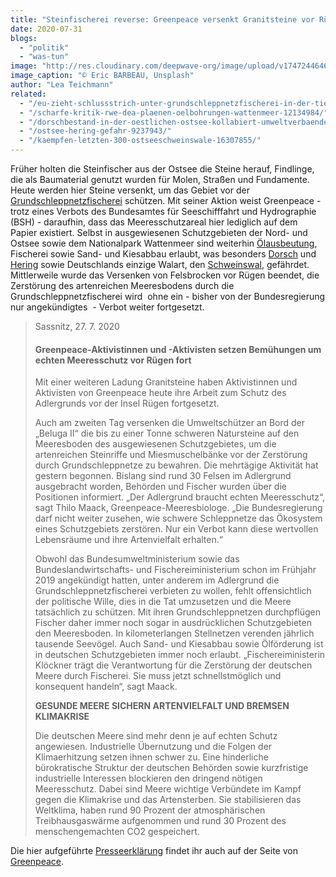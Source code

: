 ```yaml
---
title: "Steinfischerei reverse: Greenpeace versenkt Granitsteine vor Rügen"
date: 2020-07-31
blogs: 
  - "politik"
  - "was-tun"
image: "http://res.cloudinary.com/deepwave-org/image/upload/v1747244646/deepwave.org/Schleppnetzfischer_Netz-scaled.jpg"
image_caption: "© Eric BARBEAU, Unsplash"
author: "Lea Teichmann"
related: 
  - "/eu-zieht-schlussstrich-unter-grundschleppnetzfischerei-in-der-tiefsee/"
  - "/scharfe-kritik-rwe-dea-plaenen-oelbohrungen-wattenmeer-12134984/"
  - "/dorschbestand-in-der-oestlichen-ostsee-kollabiert-umweltverbaende-fordern-sofortigen-fangstopp/"
  - "/ostsee-hering-gefahr-9237943/"
  - "/kaempfen-letzten-300-ostseeschweinswale-16307855/"
---
```


Früher holten die Steinfischer aus der Ostsee die Steine herauf, Findlinge, die als Baumaterial genutzt wurden für Molen, Straßen und Fundamente. Heute werden hier Steine versenkt, um das Gebiet vor der [Grundschleppnetzfischerei](https://www.deepwave.org/eu-zieht-schlussstrich-unter-grundschleppnetzfischerei-in-der-tiefsee/) schützen. Mit seiner Aktion weist Greenpeace - trotz eines Verbots des Bundesamtes für Seeschifffahrt und Hydrographie (BSH) - daraufhin, dass das Meeresschutzareal hier lediglich auf dem Papier existiert. Selbst in ausgewiesenen Schutzgebieten der Nord- und Ostsee sowie dem Nationalpark Wattenmeer sind weiterhin [Ölausbeutung](https://www.deepwave.org/scharfe-kritik-rwe-dea-plaenen-oelbohrungen-wattenmeer-12134984/), Fischerei sowie Sand- und Kiesabbau erlaubt, was besonders [Dorsch](https://www.deepwave.org/dorschbestand-in-der-oestlichen-ostsee-kollabiert-umweltverbaende-fordern-sofortigen-fangstopp/) und [Hering](https://www.deepwave.org/ostsee-hering-gefahr-9237943/) sowie Deutschlands einzige Walart, den [Schweinswal](https://www.deepwave.org/kaempfen-letzten-300-ostseeschweinswale-16307855/), gefährdet. Mittlerweile wurde das Versenken von Felsbrocken vor Rügen beendet, die Zerstörung des artenreichen Meeresbodens durch die Grundschleppnetzfischerei wird  ohne ein - bisher von der Bundesregierung nur angekündigtes  - Verbot weiter fortgesetzt.

> Sassnitz, 27. 7. 2020
> 
> #### Greenpeace-Aktivistinnen und -Aktivisten setzen Bemühungen um echten Meeresschutz vor Rügen fort
> 
> Mit einer weiteren Ladung Granitsteine haben Aktivistinnen und Aktivisten von Greenpeace heute ihre Arbeit zum Schutz des Adlergrunds vor der Insel Rügen fortgesetzt.
> 
> Auch am zweiten Tag versenken die Umweltschützer an Bord der „Beluga II“ die bis zu einer Tonne schweren Natursteine auf den Meeresboden des ausgewiesenen Schutzgebietes, um die artenreichen Steinriffe und Miesmuschelbänke vor der Zerstörung durch Grundschleppnetze zu bewahren. Die mehrtägige Aktivität hat gestern begonnen. Bislang sind rund 30 Felsen im Adlergrund ausgebracht worden, Behörden und Fischer wurden über die Positionen informiert. „Der Adlergrund braucht echten Meeresschutz“, sagt Thilo Maack, Greenpeace-Meeresbiologe. „Die Bundesregierung darf nicht weiter zusehen, wie schwere Schleppnetze das Ökosystem eines Schutzgebiets zerstören. Nur ein Verbot kann diese wertvollen Lebensräume und ihre Artenvielfalt erhalten.“
> 
> Obwohl das Bundesumweltministerium sowie das Bundeslandwirtschafts- und Fischereiministerium schon im Frühjahr 2019 angekündigt hatten, unter anderem im Adlergrund die Grundschleppnetzfischerei verbieten zu wollen, fehlt offensichtlich der politische Wille, dies in die Tat umzusetzen und die Meere tatsächlich zu schützen. Mit ihren Grundschleppnetzen durchpflügen Fischer daher immer noch sogar in ausdrücklichen Schutzgebieten den Meeresboden. In kilometerlangen Stellnetzen verenden jährlich tausende Seevögel. Auch Sand- und Kiesabbau sowie Ölförderung ist in deutschen Schutzgebieten immer noch erlaubt. „Fischereiministerin Klöckner trägt die Verantwortung für die Zerstörung der deutschen Meere durch Fischerei. Sie muss jetzt schnellstmöglich und konsequent handeln“, sagt Maack.
> 
> **GESUNDE MEERE SICHERN ARTENVIELFALT UND BREMSEN KLIMAKRISE**
> 
> Die deutschen Meere sind mehr denn je auf echten Schutz angewiesen. Industrielle Übernutzung und die Folgen der Klimaerhitzung setzen ihnen schwer zu. Eine hinderliche bürokratische Struktur der deutschen Behörden sowie kurzfristige industrielle Interessen blockieren den dringend nötigen Meeresschutz. Dabei sind Meere wichtige Verbündete im Kampf gegen die Klimakrise und das Artensterben. Sie stabilisieren das Weltklima, haben rund 90 Prozent der atmosphärischen Treibhausgaswärme aufgenommen und rund 30 Prozent des menschengemachten CO2 gespeichert.

Die hier aufgeführte [Presseerklärung](https://www.greenpeace.de/presse/presseerklaerungen/greenpeace-aktivistinnen-und-aktivisten-setzen-bemuehungen-um-echten) findet ihr auch auf der Seite von [Greenpeace](https://www.greenpeace.de/).
